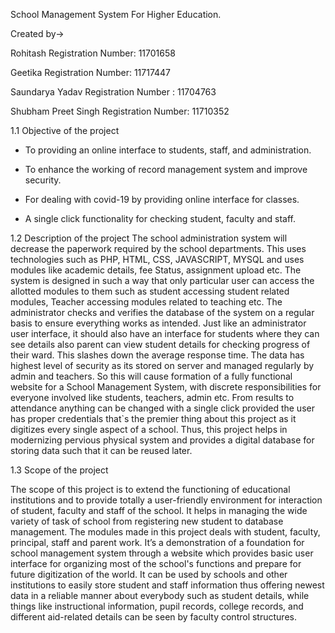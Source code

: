 School Management System For Higher Education.

Created by->

Rohitash                                          Registration Number: 11701658

Geetika                                            Registration Number: 11717447

Saundarya Yadav                                  Registration Number :  11704763

Shubham Preet Singh                           Registration Number:    11710352


1.1 Objective of the project
 - To providing an online interface to students, staff, and administration.
  
- To enhance the working of record management system and improve security.

- For dealing with covid-19 by providing online interface for classes.

- A single click functionality for checking student, faculty and staff.

1.2 Description of the project
The school administration system will decrease the paperwork required by the school departments. 
This uses technologies such as PHP, HTML, CSS, JAVASCRIPT, MYSQL and uses modules like academic details, fee Status, assignment upload etc. 
The system is designed in such a way that only particular user can access the allotted modules to them such as student accessing student related modules, Teacher accessing modules related to teaching etc.
The administrator checks and verifies the database of the system on a regular basis to ensure everything works as intended. Just like an administrator user interface, it should also have an interface for students where they can see details also parent can view student details for checking progress of their ward.
This slashes down the average response time. The data has highest level of security as its stored on server and managed regularly by admin and teachers. So this will cause formation of a fully functional website for a School Management System, with discrete responsibilities for everyone involved like students, teachers, admin etc.
From results to attendance anything can be changed with a single click provided the user has proper credentials that`s the premier thing about this project as it digitizes every single aspect of a school. Thus, this project helps in modernizing pervious physical system and provides a digital database for storing data such that it can be reused later.

1.3 Scope of the project

The scope of this project is to extend the functioning of educational institutions and to provide totally a user-friendly environment for interaction of student, faculty and staff of the school. It helps in managing the wide variety of task of school from registering new student to database management. 
The modules made in this project deals with student, faculty, principal, staff and parent work. It’s a demonstration of a foundation for school management system through a website which provides basic user interface for organizing most of the school's functions and prepare for future digitization of the world.
It can be used by schools and other institutions to easily store student and staff information thus offering newest data in a reliable manner about everybody such as student details, while things like instructional information, pupil records, college records, and different aid-related details can be seen by faculty control structures.


